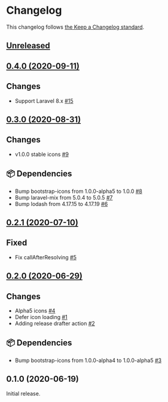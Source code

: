 # Changelog

This changelog follows [the Keep a Changelog standard](https://keepachangelog.com).

## [Unreleased](https://github.com/davidhsianturi/blade-bootstrap-icons/compare/0.4.0...master)

## [0.4.0 (2020-09-11)](https://github.com/davidhsianturi/blade-bootstrap-icons/compare/v0.4.0...v0.3.0)

## Changes
- Support Laravel 8.x [#15](https://github.com/davidhsianturi/blade-bootstrap-icons/pull/15)


## [0.3.0 (2020-08-31)](https://github.com/davidhsianturi/blade-bootstrap-icons/compare/v0.3.0...v0.2.1)

## Changes
- v1.0.0 stable icons [#9](https://github.com/davidhsianturi/blade-bootstrap-icons/pull/9)

## 📦 Dependencies
- Bump bootstrap-icons from 1.0.0-alpha5 to 1.0.0 [#8](https://github.com/davidhsianturi/blade-bootstrap-icons/pull/8)
- Bump laravel-mix from 5.0.4 to 5.0.5 [#7](https://github.com/davidhsianturi/blade-bootstrap-icons/pull/7)
- Bump lodash from 4.17.15 to 4.17.19 [#6](https://github.com/davidhsianturi/blade-bootstrap-icons/pull/6)


## [0.2.1 (2020-07-10)](https://github.com/davidhsianturi/blade-bootstrap-icons/compare/v0.2.0...v0.2.1)

## Fixed
- Fix callAfterResolving [#5](https://github.com/davidhsianturi/blade-bootstrap-icons/pull/5)


## [0.2.0 (2020-06-29)](https://github.com/davidhsianturi/blade-bootstrap-icons/compare/v0.1.0...v0.2.0)

## Changes
- Alpha5 icons [#4](https://github.com/davidhsianturi/blade-bootstrap-icons/pull/4)
- Defer icon loading [#1](https://github.com/davidhsianturi/blade-bootstrap-icons/pull/1)
- Adding release drafter action [#2](https://github.com/davidhsianturi/blade-bootstrap-icons/pull/2)

## 📦 Dependencies
- Bump bootstrap-icons from 1.0.0-alpha4 to 1.0.0-alpha5 [#3](https://github.com/davidhsianturi/blade-bootstrap-icons/pull/3)


## 0.1.0 (2020-06-19)

Initial release.
